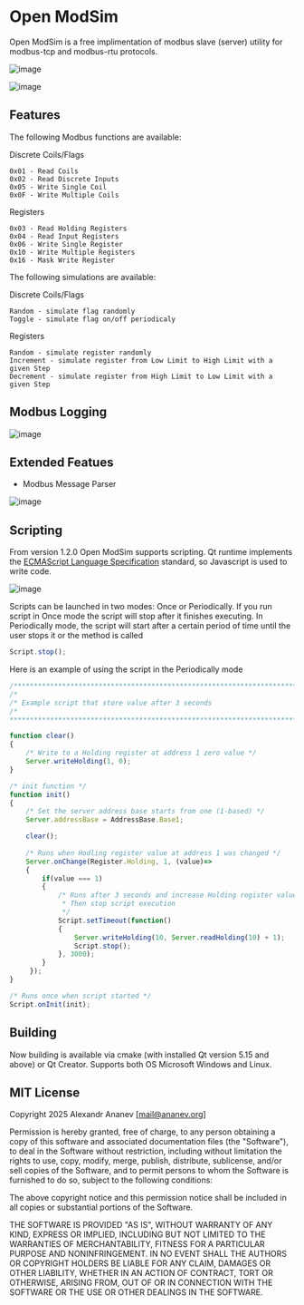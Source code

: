 # Open ModSim
Open ModSim is a free implimentation of modbus slave (server) utility for modbus-tcp and modbus-rtu protocols.

![image](https://github.com/user-attachments/assets/cfa669f5-4018-4db4-bc43-ca060d469182)

![image](https://github.com/user-attachments/assets/16653017-d479-466a-8302-5960a2e47fc4)



## Features

The following Modbus functions are available:

Discrete Coils/Flags

    0x01 - Read Coils
    0x02 - Read Discrete Inputs
    0x05 - Write Single Coil
    0x0F - Write Multiple Coils

Registers

    0x03 - Read Holding Registers
    0x04 - Read Input Registers
    0x06 - Write Single Register
    0x10 - Write Multiple Registers
    0x16 - Mask Write Register
    
The following simulations are available:

Discrete Coils/Flags

    Random - simulate flag randomly
    Toggle - simulate flag on/off periodicaly
    
Registers

    Random - simulate register randomly
    Increment - simulate register from Low Limit to High Limit with a given Step
    Decrement - simulate register from High Limit to Low Limit with a given Step

## Modbus Logging

![image](https://github.com/user-attachments/assets/f62d721f-dd0b-4db7-a239-2a22045e99cd)


## Extended Featues

- Modbus Message Parser

![image](https://github.com/sanny32/OpenModSim/assets/13627951/7e9744b8-f4b3-439a-a312-79cbdc426dc2)

  
## Scripting
  From version 1.2.0 Open ModSim supports scripting. Qt runtime implements the [ECMAScript Language Specification](http://www.ecma-international.org/publications/standards/Ecma-262.htm) standard, so Javascript is used to write code.
  
![image](https://github.com/user-attachments/assets/5b448fcd-1ca7-4cfc-af0f-175fbb660f80)


  Scripts can be launched in two modes: Once or Periodically. If you run script in Once mode the script will stop after it finishes executing. In Periodically mode, the script will start after a certain period of time until the user stops it or the method is called
  ```javascript
  Script.stop();
  ```
Here is an example of using the script in the Periodically mode
```javascript
/**************************************************************************/
/*
/* Example script that store value after 3 seconds
/*
***************************************************************************/

function clear()
{
    /* Write to a Holding register at address 1 zero value */
    Server.writeHolding(1, 0);
}

/* init function */
function init()
{
    /* Set the server address base starts from one (1-based) */
    Server.addressBase = AddressBase.Base1;

    clear();
    
    /* Runs when Hodling register value at address 1 was changed */
    Server.onChange(Register.Holding, 1, (value)=>
    {
        if(value === 1)
        {
            /* Runs after 3 seconds and increase Holding register value at address 10 
             * Then stop script execution
             */
            Script.setTimeout(function()
            {
                Server.writeHolding(10, Server.readHolding(10) + 1);
                Script.stop();
            }, 3000);
        }
     });
}

/* Runs once when script started */
Script.onInit(init);
```

## Building
  Now building is available via cmake (with installed Qt version 5.15 and above) or Qt Creator. Supports both OS Microsoft Windows and Linux.
  
## MIT License
Copyright 2025 Alexandr Ananev [mail@ananev.org]

Permission is hereby granted, free of charge, to any person obtaining a copy of this software and associated documentation files (the "Software"), to deal in the Software without restriction, including without limitation the rights to use, copy, modify, merge, publish, distribute, sublicense, and/or sell copies of the Software, and to permit persons to whom the Software is furnished to do so, subject to the following conditions:

The above copyright notice and this permission notice shall be included in all copies or substantial portions of the Software.

THE SOFTWARE IS PROVIDED "AS IS", WITHOUT WARRANTY OF ANY KIND, EXPRESS OR IMPLIED, INCLUDING BUT NOT LIMITED TO THE WARRANTIES OF MERCHANTABILITY, FITNESS FOR A PARTICULAR PURPOSE AND NONINFRINGEMENT. IN NO EVENT SHALL THE AUTHORS OR COPYRIGHT HOLDERS BE LIABLE FOR ANY CLAIM, DAMAGES OR OTHER LIABILITY, WHETHER IN AN ACTION OF CONTRACT, TORT OR OTHERWISE, ARISING FROM, OUT OF OR IN CONNECTION WITH THE SOFTWARE OR THE USE OR OTHER DEALINGS IN THE SOFTWARE.
